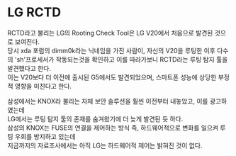 # LG RCTD
RCTD라고 불리는 LG의 Rooting Check Tool은 LG V20에서 처음으로 발견된 것으로 보여진다.<br>
당시 xda 포럼의 dimm0k라는 닉네임을 가진 사람이, 자신의 V20을 루팅한 이후 다수의 'sh'프로세서가 작동되는것을 확인하고 이를 따라가보니 RCTD라는 루팅 탐지 툴을 발견했다고 한다.<br>
이는 V20보다 더 이전에 출시된 G5에서도 발견되었으며, 스마트폰 성능에 상당한 부정적 영향을 미친다고 한다.<br>

삼성에서는 KNOX라 불리는 자체 보안 솔루션을 훨씬 이전부터 내놓았고, 이를 광고하였는데<br>
LG에서는 루팅 탐지 툴의 존재를 숨겨왔기에 더 늦게 발견된 듯 하다.<br>
삼성의 KNOX는 FUSE의 연결을 제어하는 방식 즉, 하드웨어적으로 변화를 일으켜 루팅 우회를 방지하고 있는데<br>
지금까지의 자료조사에서는 아직 LG는 하드웨어적 제어는 밝혀진 것이 없다.<br>